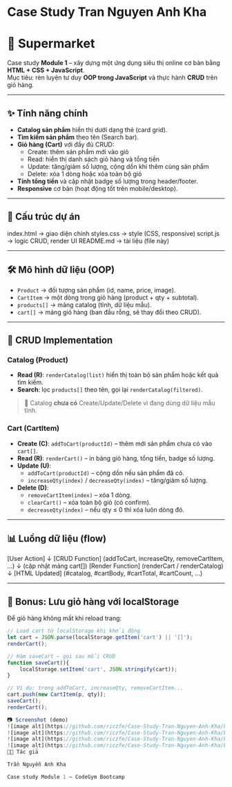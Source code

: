 # Case Study Tran Nguyen Anh Kha

# 🛒 Supermarket

Case study **Module 1** – xây dựng một ứng dụng siêu thị online cơ bản bằng **HTML + CSS + JavaScript**.  
Mục tiêu: rèn luyện tư duy **OOP trong JavaScript** và thực hành **CRUD** trên giỏ hàng.

---

## ✨ Tính năng chính

- **Catalog sản phẩm** hiển thị dưới dạng thẻ (card grid).
- **Tìm kiếm sản phẩm** theo tên (Search bar).
- **Giỏ hàng (Cart)** với đầy đủ CRUD:
  - Create: thêm sản phẩm mới vào giỏ
  - Read: hiển thị danh sách giỏ hàng và tổng tiền
  - Update: tăng/giảm số lượng, cộng dồn khi thêm cùng sản phẩm
  - Delete: xóa 1 dòng hoặc xóa toàn bộ giỏ
- **Tính tổng tiền** và cập nhật badge số lượng trong header/footer.
- **Responsive** cơ bản (hoạt động tốt trên mobile/desktop).

---

## 🧩 Cấu trúc dự án

index.html → giao diện chính
styles.css → style (CSS, responsive)
script.js → logic CRUD, render UI
README.md → tài liệu (file này)


---

## 🛠️ Mô hình dữ liệu (OOP)

- `Product` → đối tượng sản phẩm (id, name, price, image).
- `CartItem` → một dòng trong giỏ hàng (product + qty + subtotal).
- `products[]` → mảng catalog (tĩnh, dữ liệu mẫu).
- `cart[]` → mảng giỏ hàng (ban đầu rỗng, sẽ thay đổi theo CRUD).

---

## 🔄 CRUD Implementation

### Catalog (Product)
- **Read (R)**: `renderCatalog(list)` hiển thị toàn bộ sản phẩm hoặc kết quả tìm kiếm.
- **Search**: lọc `products[]` theo tên, gọi lại `renderCatalog(filtered)`.

> 📌 Catalog **chưa có** Create/Update/Delete vì đang dùng dữ liệu mẫu tĩnh.

### Cart (CartItem)
- **Create (C)**: `addToCart(productId)` – thêm mới sản phẩm chưa có vào `cart[]`.
- **Read (R)**: `renderCart()` – in bảng giỏ hàng, tổng tiền, badge số lượng.
- **Update (U)**:
  - `addToCart(productId)` – cộng dồn nếu sản phẩm đã có.
  - `increaseQty(index)` / `decreaseQty(index)` – tăng/giảm số lượng.
- **Delete (D)**:
  - `removeCartItem(index)` – xóa 1 dòng.
  - `clearCart()` – xóa toàn bộ giỏ (có confirm).
  - `decreaseQty(index)` – nếu qty ≤ 0 thì xóa luôn dòng đó.

---

## 📊 Luồng dữ liệu (flow)

[User Action]
↓
[CRUD Function] (addToCart, increaseQty, removeCartItem, ...)
↓ (cập nhật mảng cart[])
[Render Function] (renderCart / renderCatalog)
↓
[HTML Updated] (#catalog, #cartBody, #cartTotal, #cartCount, ...)


---

## 💾 Bonus: Lưu giỏ hàng với localStorage

Để giỏ hàng không mất khi reload trang:

```js
// Load cart từ localStorage khi khởi động
let cart = JSON.parse(localStorage.getItem('cart') || '[]');
renderCart();

// Hàm saveCart – gọi sau mỗi CRUD
function saveCart(){
    localStorage.setItem('cart', JSON.stringify(cart));
}

// Ví dụ: trong addToCart, increaseQty, removeCartItem...
cart.push(new CartItem(p, qty));
saveCart();
renderCart();

📷 Screenshot (demo)
![image alt](https://github.com/riczfe/Case-Study-Tran-Nguyen-Anh-Kha/blob/main/Screenshots/1.png?raw=true)
![image alt](https://github.com/riczfe/Case-Study-Tran-Nguyen-Anh-Kha/blob/main/Screenshots/2.png?raw=true)
![image alt](https://github.com/riczfe/Case-Study-Tran-Nguyen-Anh-Kha/blob/main/Screenshots/3.png?raw=true)
![image alt](https://github.com/riczfe/Case-Study-Tran-Nguyen-Anh-Kha/blob/main/Screenshots/4.png?raw=true)
👨‍💻 Tác giả

Trần Nguyễn Anh Kha

Case study Module 1 – CodeGym Bootcamp
